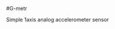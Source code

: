 <!--- Created:2017-01-02T13:58:39.607133: ---> 
<!--- Author:Mlab: ---> 
<!--- AuthorEmail:email@mlab.cz: ---> 
<!--- Tags:None: ---> 
<!--- Ust:rtDescription.en]
Simple 1axis analog accelerometer sensor

[InfoShortDescription.cs]
Jednoosý Analogový akcelerometr

[InfoLongDescription.en]


[InfoLongDescription.cs]
Modul alcelerometru s analogovým výstupem napájení 5V. Možnost přímého připojení k mikroporocesoru.
[End]: ---> 
<!--- Name:G-metr: --->
#G-metr 
<!--- LongName --->
Simple 1axis analog accelerometer sensor
<!--- ELongName ---> 

<!--- Lead --->

<!--- ELead ---> 


​
​
<!--- Description --->
<!--- EDescription --->
<!--- Content --->
<!--- EContent --->
            